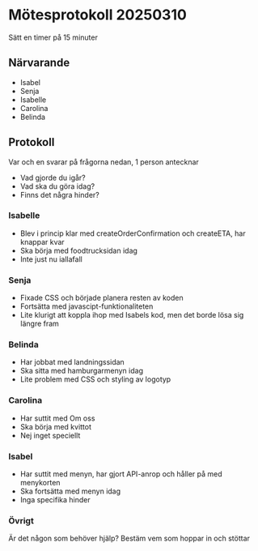 # Mötesprotokoll 20250310

Sätt en timer på 15 minuter

## Närvarande
* Isabel
* Senja
* Isabelle
* Carolina
* Belinda

## Protokoll
Var och en svarar på frågorna nedan, 1 person antecknar
* Vad gjorde du igår?
* Vad ska du göra idag?
* Finns det några hinder?

### Isabelle
* Blev i princip klar med createOrderConfirmation och createETA, har knappar kvar
* Ska börja med foodtrucksidan idag
* Inte just nu iallafall

### Senja
* Fixade CSS och började planera resten av koden
* Fortsätta med javascipt-funktionaliteten
* Lite klurigt att koppla ihop med Isabels kod, men det borde lösa sig längre fram

### Belinda
* Har jobbat med landningssidan
* Ska sitta med hamburgarmenyn idag
* Lite problem med CSS och styling av logotyp

### Carolina
* Har suttit med Om oss 
* Ska börja med kvittot 
* Nej inget speciellt

### Isabel
* Har suttit med menyn, har gjort API-anrop och håller på med menykorten 
* Ska fortsätta med menyn idag 
* Inga specifika hinder 

### Övrigt
Är det någon som behöver hjälp? Bestäm vem som hoppar in och stöttar
